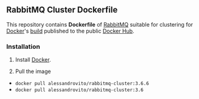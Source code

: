 ## RabbitMQ Cluster Dockerfile

This repository contains **Dockerfile** of [RabbitMQ](https://www.rabbitmq.com/) suitable for clustering for [Docker](https://www.docker.com/)'s [build](https://registry.hub.docker.com/u/webratio/rabbitmq-cluster/) published to the public [Docker Hub](https://hub.docker.com/).

### Installation

1. Install [Docker](https://www.docker.com/).

2. Pull the image 
  * `docker pull alessandrovito/rabbitmq-cluster:3.6.6`
  * `docker pull alessandrovito/rabbitmq-cluster:3.6`
